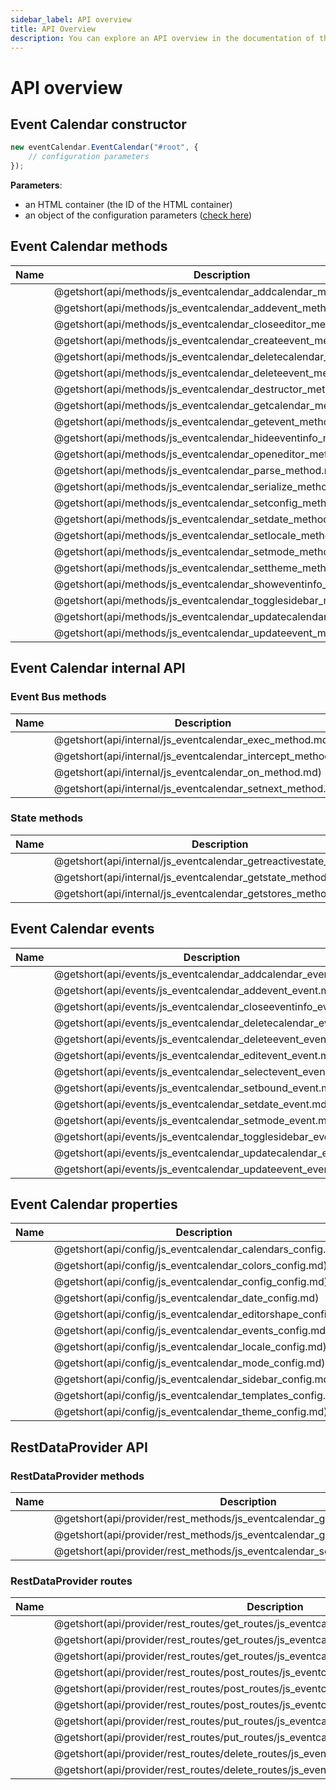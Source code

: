 ```yaml
---
sidebar_label: API overview
title: API Overview
description: You can explore an API overview in the documentation of the DHTMLX JavaScript Event Calendar library. Browse developer guides and API reference, try out code examples and live demos, and download a free 30-day evaluation version of DHTMLX Event Calendar.
---
```


# API overview

## Event Calendar constructor

~~~jsx {}
new eventCalendar.EventCalendar("#root", {
    // configuration parameters
});
~~~

**Parameters**:

- an HTML container (the ID of the HTML container)
- an object of the configuration parameters ([check here](#event-calendar-properties))

## Event Calendar methods

| Name                                                     | Description                                                     |
| -------------------------------------------------------- | --------------------------------------------------------------- |
| [](api/methods/js_eventcalendar_addcalendar_method.md)   | @getshort(api/methods/js_eventcalendar_addcalendar_method.md)   |
| [](api/methods/js_eventcalendar_addevent_method.md)      | @getshort(api/methods/js_eventcalendar_addevent_method.md)      |
| [](api/methods/js_eventcalendar_closeeditor_method.md)   | @getshort(api/methods/js_eventcalendar_closeeditor_method.md)   |
| [](api/methods/js_eventcalendar_createevent_method.md)   | @getshort(api/methods/js_eventcalendar_createevent_method.md)   |
| [](api/methods/js_eventcalendar_deletecalendar_method.md)| @getshort(api/methods/js_eventcalendar_deletecalendar_method.md)|
| [](api/methods/js_eventcalendar_deleteevent_method.md)   | @getshort(api/methods/js_eventcalendar_deleteevent_method.md)   |
| [](api/methods/js_eventcalendar_destructor_method.md)    | @getshort(api/methods/js_eventcalendar_destructor_method.md)    |
| [](api/methods/js_eventcalendar_getcalendar_method.md)   | @getshort(api/methods/js_eventcalendar_getcalendar_method.md)   |
| [](api/methods/js_eventcalendar_getevent_method.md)      | @getshort(api/methods/js_eventcalendar_getevent_method.md)      |
| [](api/methods/js_eventcalendar_hideeventinfo_method.md) | @getshort(api/methods/js_eventcalendar_hideeventinfo_method.md) |
| [](api/methods/js_eventcalendar_openeditor_method.md)    | @getshort(api/methods/js_eventcalendar_openeditor_method.md)    |
| [](api/methods/js_eventcalendar_parse_method.md)         | @getshort(api/methods/js_eventcalendar_parse_method.md)         |
| [](api/methods/js_eventcalendar_serialize_method.md)     | @getshort(api/methods/js_eventcalendar_serialize_method.md)     |
| [](api/methods/js_eventcalendar_setconfig_method.md)     | @getshort(api/methods/js_eventcalendar_setconfig_method.md)     |
| [](api/methods/js_eventcalendar_setdate_method.md)       | @getshort(api/methods/js_eventcalendar_setdate_method.md)       |
| [](api/methods/js_eventcalendar_setlocale_method.md)     | @getshort(api/methods/js_eventcalendar_setlocale_method.md)     |
| [](api/methods/js_eventcalendar_setmode_method.md)       | @getshort(api/methods/js_eventcalendar_setmode_method.md)       |
| [](api/methods/js_eventcalendar_settheme_method.md)      | @getshort(api/methods/js_eventcalendar_settheme_method.md)      |
| [](api/methods/js_eventcalendar_showeventinfo_method.md) | @getshort(api/methods/js_eventcalendar_showeventinfo_method.md) |
| [](api/methods/js_eventcalendar_togglesidebar_method.md) | @getshort(api/methods/js_eventcalendar_togglesidebar_method.md) |
| [](api/methods/js_eventcalendar_updatecalendar_method.md)| @getshort(api/methods/js_eventcalendar_updatecalendar_method.md)|
| [](api/methods/js_eventcalendar_updateevent_method.md)   | @getshort(api/methods/js_eventcalendar_updateevent_method.md)   |

## Event Calendar internal API

### Event Bus methods

| Name                                                 | Description                                                  |
| ---------------------------------------------------- | ------------------------------------------------------------ |
| [](api/internal/js_eventcalendar_exec_method.md)     | @getshort(api/internal/js_eventcalendar_exec_method.md)      |
| [](api/internal/js_eventcalendar_intercept_method.md)| @getshort(api/internal/js_eventcalendar_intercept_method.md) |
| [](api/internal/js_eventcalendar_on_method.md)       | @getshort(api/internal/js_eventcalendar_on_method.md)        |
| [](api/internal/js_eventcalendar_setnext_method.md)  | @getshort(api/internal/js_eventcalendar_setnext_method.md)   |

### State methods

| Name                                                        | Description                                                        |
| ----------------------------------------------------------- | ------------------------------------------------------------------ |
| [](api/internal/js_eventcalendar_getreactivestate_method.md)| @getshort(api/internal/js_eventcalendar_getreactivestate_method.md)|
| [](api/internal/js_eventcalendar_getstate_method.md)        | @getshort(api/internal/js_eventcalendar_getstate_method.md)        |
| [](api/internal/js_eventcalendar_getstores_method.md)       | @getshort(api/internal/js_eventcalendar_getstores_method.md)       |

## Event Calendar events

| Name                                                     | Description                                                     |
| -------------------------------------------------------- | --------------------------------------------------------------- |
| [](api/events/js_eventcalendar_addcalendar_event.md)     | @getshort(api/events/js_eventcalendar_addcalendar_event.md)     |
| [](api/events/js_eventcalendar_addevent_event.md)        | @getshort(api/events/js_eventcalendar_addevent_event.md)        |
| [](api/events/js_eventcalendar_closeeventinfo_event.md)  | @getshort(api/events/js_eventcalendar_closeeventinfo_event.md)  |
| [](api/events/js_eventcalendar_deletecalendar_event.md)  | @getshort(api/events/js_eventcalendar_deletecalendar_event.md)  |
| [](api/events/js_eventcalendar_deleteevent_event.md)     | @getshort(api/events/js_eventcalendar_deleteevent_event.md)     |
| [](api/events/js_eventcalendar_editevent_event.md)       | @getshort(api/events/js_eventcalendar_editevent_event.md)       |
| [](api/events/js_eventcalendar_selectevent_event.md)     | @getshort(api/events/js_eventcalendar_selectevent_event.md)     |
| [](api/events/js_eventcalendar_setbound_event.md)        | @getshort(api/events/js_eventcalendar_setbound_event.md)        |
| [](api/events/js_eventcalendar_setdate_event.md)         | @getshort(api/events/js_eventcalendar_setdate_event.md)         |
| [](api/events/js_eventcalendar_setmode_event.md)         | @getshort(api/events/js_eventcalendar_setmode_event.md)         |
| [](api/events/js_eventcalendar_togglesidebar_event.md)   | @getshort(api/events/js_eventcalendar_togglesidebar_event.md)   |
| [](api/events/js_eventcalendar_updatecalendar_event.md)  | @getshort(api/events/js_eventcalendar_updatecalendar_event.md)  |
| [](api/events/js_eventcalendar_updateevent_event.md)     | @getshort(api/events/js_eventcalendar_updateevent_event.md)     |

## Event Calendar properties

| Name                                                 | Description                                                 |
| ---------------------------------------------------- | ----------------------------------------------------------- |
| [](api/config/js_eventcalendar_calendars_config.md)  | @getshort(api/config/js_eventcalendar_calendars_config.md)  |
| [](api/config/js_eventcalendar_colors_config.md)     | @getshort(api/config/js_eventcalendar_colors_config.md)     |
| [](api/config/js_eventcalendar_config_config.md)     | @getshort(api/config/js_eventcalendar_config_config.md)     |
| [](api/config/js_eventcalendar_date_config.md)       | @getshort(api/config/js_eventcalendar_date_config.md)       |
| [](api/config/js_eventcalendar_editorshape_config.md)| @getshort(api/config/js_eventcalendar_editorshape_config.md)|
| [](api/config/js_eventcalendar_events_config.md)     | @getshort(api/config/js_eventcalendar_events_config.md)     |
| [](api/config/js_eventcalendar_locale_config.md)     | @getshort(api/config/js_eventcalendar_locale_config.md)     |
| [](api/config/js_eventcalendar_mode_config.md)       | @getshort(api/config/js_eventcalendar_mode_config.md)       |
| [](api/config/js_eventcalendar_sidebar_config.md)    | @getshort(api/config/js_eventcalendar_sidebar_config.md)    |
| [](api/config/js_eventcalendar_templates_config.md)  | @getshort(api/config/js_eventcalendar_templates_config.md)  |
| [](api/config/js_eventcalendar_theme_config.md)      | @getshort(api/config/js_eventcalendar_theme_config.md)      |

## RestDataProvider API

### RestDataProvider methods

| Name                                                                  | Description                                                                  |
| --------------------------------------------------------------------- | ---------------------------------------------------------------------------- |
| [](api/provider/rest_methods/js_eventcalendar_getcalendars_method.md) | @getshort(api/provider/rest_methods/js_eventcalendar_getcalendars_method.md) |
| [](api/provider/rest_methods/js_eventcalendar_getevents_method.md)    | @getshort(api/provider/rest_methods/js_eventcalendar_getevents_method.md)    |
| [](api/provider/rest_methods/js_eventcalendar_send_method.md)         | @getshort(api/provider/rest_methods/js_eventcalendar_send_method.md)         |

### RestDataProvider routes

| Name                                                                  | Description                                                                  |
| --------------------------------------------------------------------- | ---------------------------------------------------------------------------- |
| [](api/provider/rest_routes/get_routes/js_eventcalendar_getcalendars_route.md) | @getshort(api/provider/rest_routes/get_routes/js_eventcalendar_getcalendars_route.md) |
| [](api/provider/rest_routes/get_routes/js_eventcalendar_getevents_route.md) | @getshort(api/provider/rest_routes/get_routes/js_eventcalendar_getevents_route.md) |
| [](api/provider/rest_routes/get_routes/js_eventcalendar_getuploads_route.md) | @getshort(api/provider/rest_routes/get_routes/js_eventcalendar_getuploads_route.md) |
| [](api/provider/rest_routes/post_routes/js_eventcalendar_postevent_route.md) | @getshort(api/provider/rest_routes/post_routes/js_eventcalendar_postevent_route.md) |
| [](api/provider/rest_routes/post_routes/js_eventcalendar_postcalendar_route.md) | @getshort(api/provider/rest_routes/post_routes/js_eventcalendar_postcalendar_route.md) |
| [](api/provider/rest_routes/post_routes/js_eventcalendar_postupload_route.md) | @getshort(api/provider/rest_routes/post_routes/js_eventcalendar_postupload_route.md) |
| [](api/provider/rest_routes/put_routes/js_eventcalendar_putevent_route.md) | @getshort(api/provider/rest_routes/put_routes/js_eventcalendar_putevent_route.md) |
| [](api/provider/rest_routes/put_routes/js_eventcalendar_putcalendar_route.md) | @getshort(api/provider/rest_routes/put_routes/js_eventcalendar_putcalendar_route.md) |
| [](api/provider/rest_routes/delete_routes/js_eventcalendar_deleteevent_route.md) | @getshort(api/provider/rest_routes/delete_routes/js_eventcalendar_deleteevent_route.md) |
| [](api/provider/rest_routes/delete_routes/js_eventcalendar_deletecalendar_route.md) | @getshort(api/provider/rest_routes/delete_routes/js_eventcalendar_deletecalendar_route.md) |